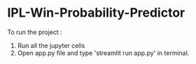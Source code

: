 # IPL-Win-Probability-Predictor

To run the project :

1) Run all the jupyter cells
2) Open app.py file and type 'streamlit run app.py' in terminal.

